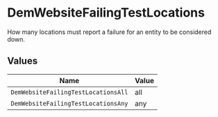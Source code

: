 # DemWebsiteFailingTestLocations

How many locations must report a failure for an entity to be considered down.


## Values

| Name                                | Value                               |
| ----------------------------------- | ----------------------------------- |
| `DemWebsiteFailingTestLocationsAll` | all                                 |
| `DemWebsiteFailingTestLocationsAny` | any                                 |